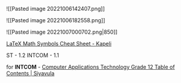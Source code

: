 ![[Pasted image 20221006142407.png]]

![[Pasted image 20221006182558.png]]

![[Pasted image 20221007000702.png|850]]



[LaTeX Math Symbols Cheat Sheet - Kapeli](https://kapeli.com/cheat_sheets/LaTeX_Math_Symbols.docset/Contents/Resources/Documents/index)


ST - 1.2
INTCOM - 1.1

for **INTCOM** - [Computer Applications Technology Grade 12 Table of Contents | Siyavula](https://intl.siyavula.com/read/cat/grade-12-cat)